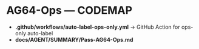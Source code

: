# AG64-Ops — CODEMAP
- **.github/workflows/auto-label-ops-only.yml** → GitHub Action for ops-only auto-label
- **docs/AGENT/SUMMARY/Pass-AG64-Ops.md**

